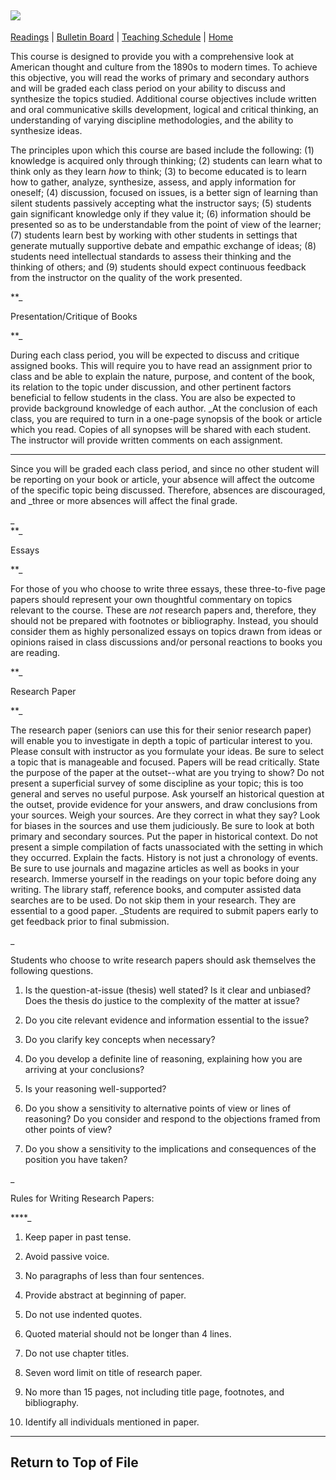   ![](467_bbrstop.gif)  
---  
 [Readings](read.html) |  [Bulletin Board](wwwboard) |  [Teaching
Schedule](sched.html) |  [Home](index.html)  
  

This course is designed to provide you with a comprehensive look at American
thought and culture from the 1890s to modern times. To achieve this objective,
you will read the works of primary and secondary authors and will be graded
each class period on your ability to discuss and synthesize the topics
studied. Additional course objectives include written and oral communicative
skills development, logical and critical thinking, an understanding of varying
discipline methodologies, and the ability to synthesize ideas.

The principles upon which this course are based include the following: (1)
knowledge is acquired only through thinking; (2) students can learn what to
think only as they learn _how_ to think; (3) to become educated is to learn
how to gather, analyze, synthesize, assess, and apply information for oneself;
(4) discussion, focused on issues, is a better sign of learning than silent
students passively accepting what the instructor says; (5) students gain
significant knowledge only if they value it; (6) information should be
presented so as to be understandable from the point of view of the learner;
(7) students learn best by working with other students in settings that
generate mutually supportive debate and empathic exchange of ideas; (8)
students need intellectual standards to assess their thinking and the thinking
of others; and (9) students should expect continuous feedback from the
instructor on the quality of the work presented.

  
**_

Presentation/Critique of Books

**_

During each class period, you will be expected to discuss and critique
assigned books. This will require you to have read an assignment prior to
class and be able to explain the nature, purpose, and content of the book, its
relation to the topic under discussion, and other pertinent factors beneficial
to fellow students in the class. You are also be expected to provide
background knowledge of each author. _At the conclusion of each class, you are
required to turn in a one-page synopsis of the book or article which you read.
Copies of all synopses will be shared with each student. The instructor will
provide written comments on each assignment.

___

Since you will be graded each class period, and since no other student will be
reporting on your book or article, your absence will affect the outcome of the
specific topic being discussed. Therefore, absences are discouraged, and
_three or more absences will affect the final grade.

_  
**_

Essays

**_

For those of you who choose to write three essays, these three-to-five page
papers should represent your own thoughtful commentary on topics relevant to
the course. These are _not_ research papers and, therefore, they should not be
prepared with footnotes or bibliography. Instead, you should consider them as
highly personalized essays on topics drawn from ideas or opinions raised in
class discussions and/or personal reactions to books you are reading.

  
**_

Research Paper

**_

The research paper (seniors can use this for their senior research paper) will
enable you to investigate in depth a topic of particular interest to you.
Please consult with instructor as you formulate your ideas. Be sure to select
a topic that is manageable and focused. Papers will be read critically. State
the purpose of the paper at the outset--what are you trying to show? Do not
present a superficial survey of some discipline as your topic; this is too
general and serves no useful purpose. Ask yourself an historical question at
the outset, provide evidence for your answers, and draw conclusions from your
sources. Weigh your sources. Are they correct in what they say? Look for
biases in the sources and use them judiciously. Be sure to look at both
primary and secondary sources. Put the paper in historical context. Do not
present a simple compilation of facts unassociated with the setting in which
they occurred. Explain the facts. History is not just a chronology of events.
Be sure to use journals and magazine articles as well as books in your
research. Immerse yourself in the readings on your topic before doing any
writing. The library staff, reference books, and computer assisted data
searches are to be used. Do not skip them in your research. They are essential
to a good paper. _Students are required to submit papers early to get feedback
prior to final submission.

_

Students who choose to write research papers should ask themselves the
following questions.

  1. Is the question-at-issue (thesis) well stated? Is it clear and unbiased? Does the thesis do justice to the complexity of the matter at issue? 

  2. Do you cite relevant evidence and information essential to the issue?

  3. Do you clarify key concepts when necessary?

  4. Do you develop a definite line of reasoning, explaining how you are arriving at your conclusions?

  5. Is your reasoning well-supported?

  6. Do you show a sensitivity to alternative points of view or lines of reasoning? Do you consider and respond to the objections framed from other points of view?

  7. Do you show a sensitivity to the implications and consequences of the position you have taken?

  
_

Rules for Writing Research Papers:

****_

  1. Keep paper in past tense.  

  2. Avoid passive voice.  

  3. No paragraphs of less than four sentences.  

  4. Provide abstract at beginning of paper.  

  5. Do not use indented quotes.  

  6. Quoted material should not be longer than 4 lines.  

  7. Do not use chapter titles.  

  8. Seven word limit on title of research paper.  

  9. No more than 15 pages, not including title page, footnotes, and bibliography.  

  10. Identify all individuals mentioned in paper.  

  
---  
  
Return to Top of File  
---


